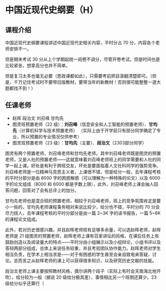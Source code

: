 # 中国近现代史纲要（H）

## 课程介绍
中国近现代史纲要课程讲述中国近现代史相关内容，平时分占 70 分，内容各个老师安排不一。

但是期末考试 30 分从上个学期起统一阅卷不调分，尽管开卷考试，但是时间也是比较紧张，想拿高分也并不简单。

但是复习太多也毫无必要（思政课都如此），只需要考前把目录翻清楚即可。（但是，千万记住考试时不要带旧版教材，要带当年的新教材！否则很可能整整一道大题都找不到！）

## 任课老师
- 赵晖 段治文 刘召峰 甘均先
- 图灵班预置老师（22 级）：**刘召峰**（信息安全和人工智能的预置老师）、**甘均先**（计算机科学与技术预置老师）
 （实际上由于开学前只有部分同学确定了专业，所以预置的专业情况仅供参考）
- 图灵班预置老师（23 级）：**甘均先**（主要）、**段治文**（2303部分同学）

图灵有两个预置老师，刘召峰老师和甘均先老师。其中刘召峰老师既是图灵的预置老师，又是人社的预置老师——这就意味着刘召峰老师班上的同学需要和人社的同学一起上课。好处是有利于跨班交友，坏处是要面临着人文社科同学的强势竞争。刘召峰老师是一位精神马克思主义者，上课很不错，但是给分一般，去年课程考核的平时分部分是由 8000 字的困惑解惑（可以理解为一种特殊的论文）以及 6000 字的论文组成（8000 和 6000 都是字数上限），此外，刘召峰老师上课会抽人回答问题，回答对了会有总评上的加分。

甘均先老师也是混合班的预置老师，相较于刘召峰老师，班上的竞争氛围肯定是要小一些的，甘均先老师课程事务相对来说比较少，给分也不错，平时分的 70 分会尽力捞人，去年课程考核的平时分部分是由一篇 2~3K 字的读书报告，一篇 5~6K 的课程论文组成。

此外，若对历史很感兴趣，并且赵晖老师班有足够多余量，可以选赵晖老师，赵晖老师是 21 级图灵的预置老师，赵晖老师上课有百家讲坛的风格，在课后任务上有鼓励创造以及阅读量大的特点——平时分由小组展示以及小组辩论，小组书评以及答辩两部分组成，总体上来说任务较重，并且考验团队协作能力。赵晖老师对学生相当负责，在学术上相当求是——对于有困惑的学生甚至会亲自致电来答疑，讨论。总而言之从赵晖老师的课上可以获得很多知识，以及研究历史文献的技能。

段治文老师上课主要按照教材风格，偶尔讲两个段子（实际上有时会天南海北地开吹），给分较为一般（据说 20 级给分极其差），事情相比另一个班倒还算少。23级给分似乎还算行（
